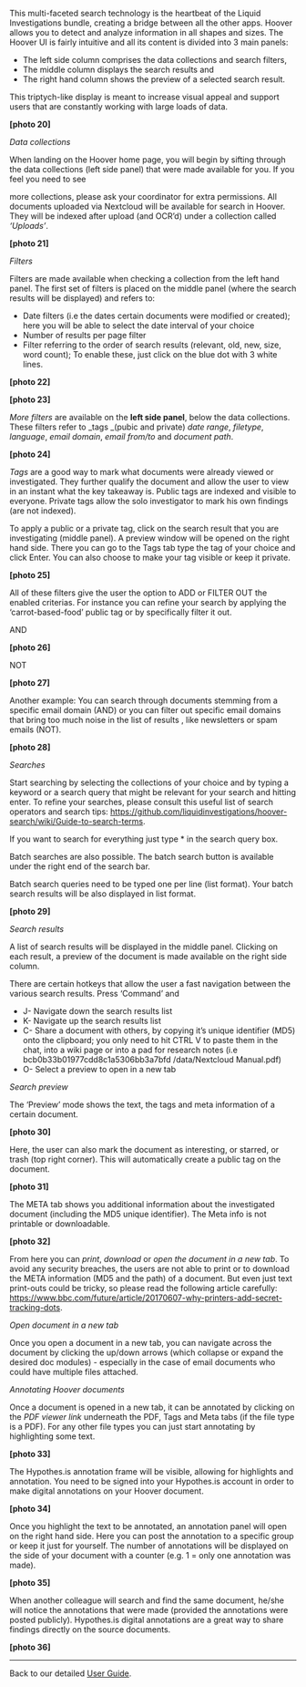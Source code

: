 This multi-faceted search technology is the heartbeat of  the Liquid Investigations bundle, creating a bridge between all the other apps. Hoover allows you to detect and analyze information in all shapes and sizes.
The Hoover UI is fairly intuitive and all its content is divided into 3 main panels:

* The left side column comprises the data collections and search filters, 
* The middle column displays the search results and
* The right hand column shows the preview of a selected search result. 

This triptych-like display is meant to increase visual appeal and support users that are constantly working with large loads of data.

**[photo 20]**

_Data collections_


When landing on the Hoover home page, you will begin by sifting through the data collections (left side panel) that were made available for you. If you feel you need to see 

more collections, please ask your coordinator for extra permissions. All documents uploaded via Nextcloud will be available for search in Hoover. They will be indexed after upload (and OCR’d) under a collection called _‘Uploads’_.

**[photo 21]**


_Filters_


Filters are made available when checking a collection from the left hand panel. The first set of filters is placed on the middle panel (where the search results will be displayed) and refers to: 

* Date filters (i.e the dates certain documents were modified or created); here you will be able to select the date interval of your choice
* Number of results per page filter
* Filter referring to the order of search results (relevant, old, new, size, word count); To enable these, just click on the blue dot with 3 white lines.

**[photo 22]**


**[photo 23]**

_More filters_ are available on the **left side panel**, below the data collections. These filters refer to _tags _(pubic and private) _date range_, _filetype_, _language_, _email domain_, _email from/to_ and _document path_. 

**[photo 24]**

_Tags_ are a good way to mark what documents were already viewed or investigated. They further qualify the document and allow the user to view in an instant what the key takeaway is. Public tags are indexed and visible to everyone. Private tags allow the solo investigator to mark his own findings (are not indexed).

To apply a public or a private tag, click on the search result that you are investigating (middle panel). A preview window will be opened on the right hand side. There you can go to the Tags tab type the tag of your choice and click Enter. You can also choose to make your tag visible or keep it private.

**[photo 25]**


All of these filters give the user the option to ADD or FILTER OUT the enabled criterias. For instance you can refine your search by applying the ‘carrot-based-food’ public tag or by specifically filter it out.

AND

**[photo 26]**

NOT

**[photo 27]**

Another example: You can search through documents stemming from a specific email domain (AND) or you can filter out specific email domains that bring too much noise in the list of results , like newsletters or spam emails (NOT).

**[photo 28]**

_Searches_


Start searching by selecting the collections of your choice and by typing a keyword or a search query that might be relevant for your search and hitting enter.
To refine your searches, please consult this useful list of search operators and search tips: https://github.com/liquidinvestigations/hoover-search/wiki/Guide-to-search-terms. 

If you want to search for everything just type * in the search query box.

Batch searches are also possible. The batch search button is available under the right end of the search bar.

Batch search queries need to be typed one per line (list format). Your batch search results will be also displayed in list format.

**[photo 29]**

_Search results_


A list of search results will be displayed in the middle panel. Clicking on each result, a preview of the document is made available on the right side column.

There are certain hotkeys that allow the user a fast navigation between the various search results. Press ‘Command’ and 
* J- Navigate down the search results list
* K- Navigate up the search results list 
* C- Share a document with others, by copying it’s unique identifier (MD5) onto the clipboard; you only need to hit CTRL V to paste them in the chat, into a wiki page or into a pad for research notes (i.e bcb0b33b01977cdd8c1a5306bb3a7bfd /data/Nextcloud Manual.pdf)
* O- Select a preview to open in a new tab


_Search preview_


The ‘Preview’ mode shows the text, the tags and meta information of a certain document. 

**[photo 30]**

Here,  the user can also mark the document as interesting, or starred, or trash (top right corner). This will automatically create a public tag on the document.

**[photo 31]**

The META tab shows you additional information about the investigated document (including the MD5 unique identifier). The Meta info is not printable or downloadable.

**[photo 32]**

From here you can _print_, _download_ or _open the document in a new tab_. To avoid any security breaches, the users are not able to print or to download the META information (MD5 and the path) of a document. But even just text print-outs could be tricky, so please read the following article carefully: https://www.bbc.com/future/article/20170607-why-printers-add-secret-tracking-dots.

_Open document in a new tab_

Once you open a document in a new tab, you can navigate across the document by clicking the up/down arrows (which collapse or expand the desired doc modules) - especially in the case of email documents who could have multiple files attached.


_Annotating Hoover documents_


Once a document is opened in a new tab, it can be annotated by clicking on the _PDF viewer link_ underneath the PDF, Tags and Meta tabs (if the file type is a PDF). For any other file types you can just start annotating by highlighting some text.

**[photo 33]**

The Hypothes.is annotation frame will be visible, allowing for highlights and annotation. You need to be signed into your Hypothes.is account in order to make digital annotations on your Hoover document.

**[photo 34]**

Once you highlight the text to be annotated, an annotation panel will open on the right hand side. Here you can post the annotation to a specific group or keep it just for yourself. The number of annotations will  be displayed on the side of your document with a counter (e.g. 1 = only one annotation was made).  

**[photo 35]**

When another colleague will search and find the same document, he/she will notice the annotations that were made (provided the annotations were posted publicly). Hypothes.is digital annotations are a great way to share findings directly on the source documents. 

**[photo 36]**


***

Back to our detailed [User Guide](https://github.com/liquidinvestigations/docs/wiki/User-Guide).